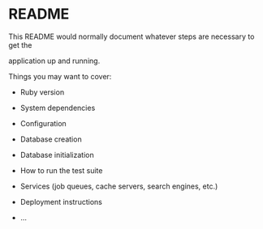 # README

This README would normally document whatever steps are necessary to get the                     

application up and running.        

Things you may want to cover:                                                                        
                            
* Ruby version            
  
* System dependencies                                                    
                              
* Configuration         
    
* Database creation    
  
* Database initialization      

* How to run the test suite

* Services (job queues, cache servers, search engines, etc.)

* Deployment instructions
  
* ...
